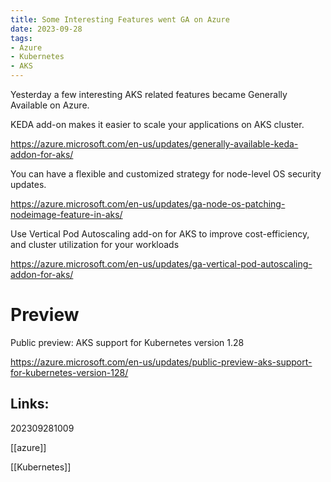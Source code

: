 ```yaml
---
title: Some Interesting Features went GA on Azure 
date: 2023-09-28
tags:
- Azure
- Kubernetes
- AKS
---
```


Yesterday a few interesting AKS related features became Generally Available on Azure.

KEDA add-on makes it easier to scale your applications on AKS cluster.

https://azure.microsoft.com/en-us/updates/generally-available-keda-addon-for-aks/

You can have a flexible and customized strategy for node-level OS security updates.

https://azure.microsoft.com/en-us/updates/ga-node-os-patching-nodeimage-feature-in-aks/

Use Vertical Pod Autoscaling add-on for AKS to improve cost-efficiency, and cluster utilization for your workloads

https://azure.microsoft.com/en-us/updates/ga-vertical-pod-autoscaling-addon-for-aks/

# Preview

Public preview: AKS support for Kubernetes version 1.28

https://azure.microsoft.com/en-us/updates/public-preview-aks-support-for-kubernetes-version-128/


## Links:

202309281009

[[azure]]

[[Kubernetes]]
